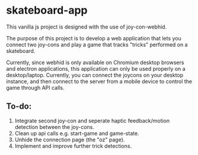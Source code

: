 # skateboard-app

This vanilla js project is designed with the use of joy-con-webhid. 

The purpose of this project is to develop a web application that lets you connect two joy-cons and play a game that tracks "tricks" performed on a skateboard. 

Currently, since webhid is only available on Chromium desktop browsers and electron applications, this application can only be used properly on a desktop/laptop. Currently, you can connect the joycons on your desktop instance, and then connect to the server from a mobile device to control the game through API calls. 

## To-do:
1. Integrate second joy-con and seperate haptic feedback/motion detection between the joy-cons.
2. Clean up api calls e.g. start-game and game-state. 
3. Unhide the connection page (the "oz" page). 
4. Implement and improve further trick detections.
